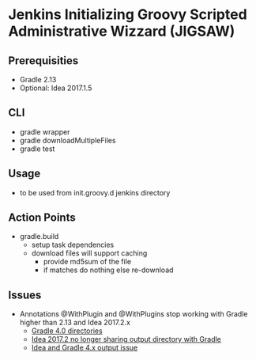 # Jenkins Initializing Groovy Scripted Administrative Wizzard (JIGSAW)
## Prerequisities
* Gradle 2.13
* Optional: Idea 2017.1.5

## CLI
* gradle wrapper
* gradle downloadMultipleFiles
* gradle test

## Usage
* to be used from init.groovy.d jenkins directory

## Action Points
* gradle.build
  * setup task dependencies
  * download files will support caching
    * provide md5sum of the file
    * if matches do nothing else re-download

## Issues
* Annotations @WithPlugin and @WithPlugins stop working with Gradle higher than 2.13 and Idea 2017.2.x
  * [Gradle 4.0 directories](https://docs.gradle.org/4.0/release-notes.html#location-of-classes-in-the-build-directory)
  * [Idea 2017.2 no longer sharing output directory with Gradle](https://youtrack.jetbrains.com/issue/IDEA-175172)
  * [Idea and Gradle 4.x output issue](https://github.com/gradle/gradle/issues/2315)
